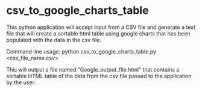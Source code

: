 csv_to_google_charts_table
==========================

This python application will accept input from a CSV file and generate a text file that will create a sortable html table using google charts that has been populated with the data in the csv file.

Command line usage:
python csv_to_google_charts_table.py <csv_file_name.csv>

This will output a file named "Google_output_file.html" that contains a sortable HTML table of the data from the csv file passed to the application by the user.	
